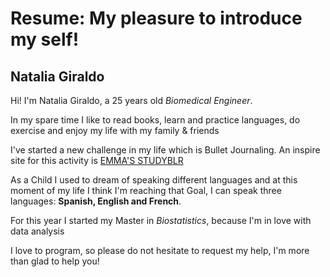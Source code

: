 # Resume: My pleasure to introduce my self!

## Natalia Giraldo


Hi! I'm Natalia Giraldo, a 25 years old *Biomedical Engineer*. <p>
In my spare time I like to read books, learn and practice languages, do exercise and enjoy my life with my family & friends <p>
I've started a new challenge in my life which is Bullet Journaling. An inspire site for this activity is [EMMA'S STUDYBLR](https://emmastudies.com/printables)<p>
As a Child I used to dream of speaking different languages and at this moment of my life I think I'm reaching that Goal, I can speak three languages: **Spanish, English and French**. <p>
For this year I started my Master in *Biostatistics*, because I'm in love with data analysis <p>

I love to program, so please do not hesitate to request my help, I'm more than glad to help you!

